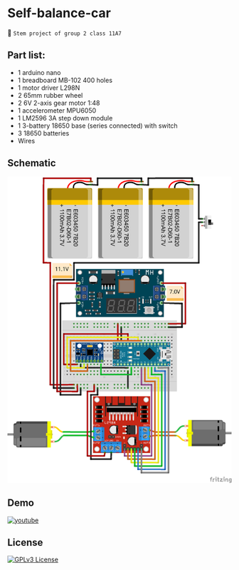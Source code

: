 # Self-balance-car
📌 `Stem project of group 2 class 11A7`
## Part list:
- 1 arduino nano
- 1 breadboard MB-102 400 holes
- 1 motor driver L298N
- 2 65mm rubber wheel
- 2 6V 2-axis gear motor 1:48
- 1 accelerometer MPU6050
- 1 LM2596 3A step down module
- 1 3-battery 18650 base (series connected) with switch
- 3 18650 batteries
- Wires
## Schematic
![Self Balance car_bb](https://raw.githubusercontent.com/DucPhan18/Self-balance-car/refs/heads/main/Schematic/Self%20Balance%20car_bb.png)
## Demo
[![youtube](https://img.shields.io/badge/▶_Youtube-red)](https://youtube.com/shorts/zwRVbybAC9I)
## License
[![GPLv3 License](https://img.shields.io/badge/License-GPL%20v3-yellow.svg)](https://github.com/DucPhan18/Self-balance-car/tree/main?tab=GPL-3.0-1-ov-file)
